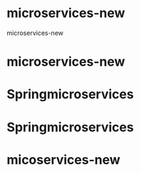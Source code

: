 # microservices-new
microservices-new
# microservices-new
# Springmicroservices
# Springmicroservices
# micoservices-new
